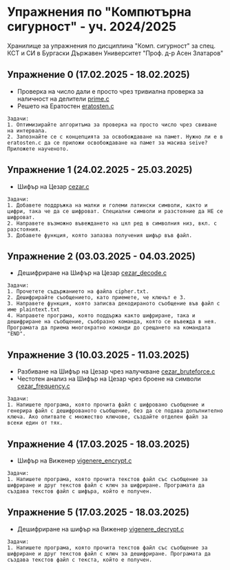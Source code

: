 # Упражнения по "Компютърна сигурност" - уч. 2024/2025

Хранилище за упражнения по дисциплина "Комп. сигурност" за спец. КСТ и СИ в Бургаски Държавен Университет "Проф. д-р Асен Златаров"

## Упражнение 0 (17.02.2025 - 18.02.2025)
- Проверка на число дали е просто чрез тривиална проверка за наличност на делители [prime.c](https://github.com/peshopbs2/compsec25-uaz-bs/blob/main/prime.c)
- Решето на Ератостен [eratosten.c](https://github.com/peshopbs2/compsec25-uaz-bs/blob/main/eratosten.c)

```
Задачи:
1. Оптимизирайте алгоритъма за проверка на просто число чрез свиване на интервала.
2. Запознайте се с концепцията за освобождаване на памет. Нужно ли е в eratosten.c да се приложи освобождаване на памет за масива seive? Приложете наученото.
```

## Упражнение 1 (24.02.2025 - 25.03.2025)
- Шифър на Цезар [cezar.c](https://github.com/peshopbs2/compsec25-uaz-bs/blob/main/cezar.c)

```
Задачи:
1. Добавете поддръжка на малки и големи латински символи, както и цифри, така че да се шифроват. Специални символи и разстояние да НЕ се шифроват.
2. Направете възможно въвеждането на цял ред в символния низ, вкл. с разстояния.
3. Добавете функция, която запазва получения шифър във файл.
```

## Упражнение 2 (03.03.2025 - 04.03.2025)
- Дешифриране на Шифър на Цезар [cezar_decode.c](https://github.com/peshopbs2/compsec25-uaz-bs/blob/main/cezar_decode.c)

```
Задачи:
1. Прочетете съдържанието на файла cipher.txt.
2. Дешифрирайте съобщението, като приемете, че ключът е 3.
3. Направете функция, която записва декодираното съобщение във файл с име plaintext.txt
4. Направете програма, която поддържа както шифриране, така и дешифриране на съобщение, съобразно команда, която се въвежда в нея. Програмата да приема многократно команди до срещането на командата "END".
```

## Упражнение 3 (10.03.2025 - 11.03.2025)
- Разбиване на Шифър на Цезар чрез налучкване [cezar_bruteforce.c](https://github.com/peshopbs2/compsec25-uaz-bs/blob/main/cezar_bruteforce.c)
- Честотен анализ на Шифър на Цезар чрез броене на символи [cezar_frequency.c](https://github.com/peshopbs2/compsec25-uaz-bs/blob/main/cezar_frequency.c) 

```
Задачи:
1. Напишете програма, която прочита файл с шифровано съобщение и генерира файл с дешифрованото съобщение, без да се подава допълнително ключа. Ако опитвате с множество ключове, създайте отделен файл за всеки един от тях.
```

## Упражнение 4 (17.03.2025 - 18.03.2025)
- Шифър на Виженер [vigenere_encrypt.c](https://github.com/peshopbs2/compsec25-uaz-bs/blob/main/vigenere_encrypt.c)

```
Задачи:
1. Напишете програма, която прочита текстов файл със съобщение за шифриране и друг текстов файл с ключ за шифриране. Програмата да създава текстов файл с шифъра, който е получен.
```
## Упражнение 5 (17.03.2025 - 18.03.2025)
- Дешифриране на шифър на Виженер [vigenere_decrypt.c](https://github.com/peshopbs2/compsec25-uaz-bs/blob/main/vigenere_decrypt.c)

```
Задачи:
1. Напишете програма, която прочита текстов файл със съобщение за шифриране и друг текстов файл с ключ за дешифриране. Програмата да създава текстов файл с текста, който е получен.
```
